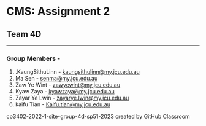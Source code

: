 # CMS: Assignment 2
## Team 4D

------------------------------------
### Group Members -

1. .KaungSithuLinn - kaungsithulinn@my.jcu.edu.au
2. Ma Sen - senma@my.jcu.edu.au
3. Zaw Ye Wint - zawyewint@my.jcu.edu.au
4. Kyaw Zaya - kyawzaya@my.jcu.edu.au
5. Zayar Ye Lwin - zayarye.lwin@my.jcu.edu.au
6. kaifu Tian - Kaifu.tian@my.jcu.edu.au

cp3402-2022-1-site-group-4d-sp51-2023 created by GitHub Classroom
